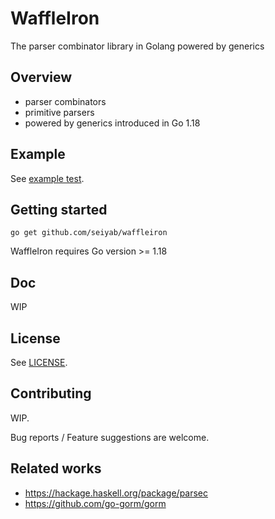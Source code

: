 # WaffleIron
The parser combinator library in Golang powered by generics

## Overview
- parser combinators
- primitive parsers
- powered by generics introduced in Go 1.18

## Example
See [example test](combinator_example_test.go).

## Getting started
```
go get github.com/seiyab/waffleiron
```

WaffleIron requires Go version >= 1.18

## Doc
WIP

## License
See [LICENSE](./LICENSE).

## Contributing
WIP.

Bug reports / Feature suggestions are welcome.

## Related works
- https://hackage.haskell.org/package/parsec
- https://github.com/go-gorm/gorm
